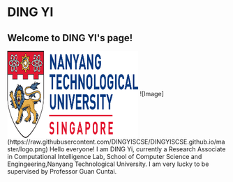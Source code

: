 # DING YI                                      
## Welcome to DING YI's page!
<img src="https://raw.githubusercontent.com/DINGYISCSE/DINGYISCSE.github.io/master/logo.png" width = "300" height = "200" alt="图片名称" align=center />
![Image](https://raw.githubusercontent.com/DINGYISCSE/DINGYISCSE.github.io/master/logo.png)
Hello everyone! I am DING Yi, currently a Research Associate in Computational Intelligence Lab, School of Computer Science and Engingeering,Nanyang Technological University. I am very lucky to be supervised by Professor Guan Cuntai.


